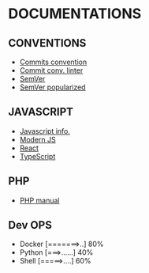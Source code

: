 # DOCUMENTATIONS

## CONVENTIONS

- [Commits convention](https://www.conventionalcommits.org/fr/v1.0.0/)
- [Commit conv. linter](https://github.com/conventional-changelog/commitlint/tree/master/%40commitlint/config-conventional)
- [SemVer](https://semver.org/)
- [SemVer popularized](https://putaindecode.io/articles/semver-c-est-quoi/)


## JAVASCRIPT

- [Javascript info.](https://javascript.info/)
- [Modern JS](https://www.modernjs.com/)
- [React](https://fr.reactjs.org/docs/getting-started.html)
- [TypeScript](https://www.typescriptlang.org/docs/handbook/typescript-in-5-minutes.html)

## PHP

- [PHP manual](https://www.php.net/)

## Dev OPS

- Docker [=======>..] 80%
- Python [===>......] 40%
- Shell  [=====>....] 60%
